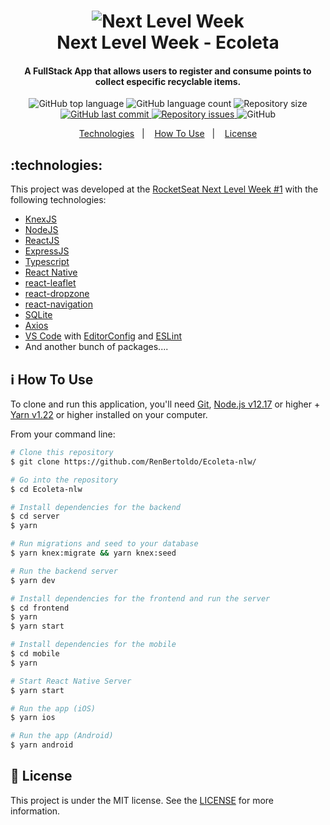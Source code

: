 <h1 align="center">
    <img alt="Next Level Week" src="https://drive.google.com/file/d/16Byq4aMf2SlELCeLqq0UqNCT3M0cvHDL/view" />
    <br>
    Next Level Week - Ecoleta
</h1>

<h4 align="center">
  A FullStack App that allows users to register and consume points to collect especific recyclable items.
</h4>
<p align="center">
  <img alt="GitHub top language" src="https://img.shields.io/github/languages/top/RenBertoldo/Ecoleta-nlw.svg">

  <img alt="GitHub language count" src="https://img.shields.io/github/languages/count/RenBertoldo/Ecoleta-nlw.svg">

  <img alt="Repository size" src="https://img.shields.io/github/repo-size/RenBertoldo/Ecoleta-nlw.svg">
  <a href="https://github.com/RenBertoldo/Ecoleta-nlw/commits/master">
    <img alt="GitHub last commit" src="https://img.shields.io/github/last-commit/RenBertoldo/Ecoleta-nlw.svg">
  </a>

  <a href="https://github.com/RenBertoldo/Ecoleta-nlw/issues">
    <img alt="Repository issues" src="https://img.shields.io/github/issues/RenBertoldo/Ecoleta-nlw.svg">
  </a>

  <img alt="GitHub" src="https://img.shields.io/github/license/RenBertoldo/Ecoleta-nlw.svg">
</p>

<p align="center">
  <a href="#technologies">Technologies</a>&nbsp;&nbsp;&nbsp;|&nbsp;&nbsp;&nbsp;
  <a href="#information_source-how-to-use">How To Use</a>&nbsp;&nbsp;&nbsp;|&nbsp;&nbsp;&nbsp;
  <a href="#memo-license">License</a>
</p>

## :technologies:

This project was developed at the [RocketSeat Next Level Week #1](https://nextlevelweek.com/) with the following technologies:

- [KnexJS](http://knexjs.org/)
- [NodeJS](https://nodejs.org)
- [ReactJS](https://reactjs.org/)
- [ExpressJS](https://expressjs.com/)
- [Typescript](https://www.typescriptlang.org/)
- [React Native](https://facebook.github.io/react-native/)
- [react-leaflet](https://react-leaflet.js.org/)
- [react-dropzone](https://react-dropzone.js.org/)
- [react-navigation](https://reactnavigation.org/)
- [SQLite](https://www.sqlite.org/)
- [Axios](https://github.com/axios/axios)
- [VS Code][vc] with [EditorConfig][vceditconfig] and [ESLint][vceslint]
- And another bunch of packages....

## :information_source: How To Use

To clone and run this application, you'll need [Git](https://git-scm.com), [Node.js v12.17][nodejs] or higher + [Yarn v1.22][yarn] or higher installed on your computer.

From your command line:

```bash
# Clone this repository
$ git clone https://github.com/RenBertoldo/Ecoleta-nlw/

# Go into the repository
$ cd Ecoleta-nlw

# Install dependencies for the backend
$ cd server
$ yarn

# Run migrations and seed to your database
$ yarn knex:migrate && yarn knex:seed 

# Run the backend server
$ yarn dev

# Install dependencies for the frontend and run the server
$ cd frontend
$ yarn 
$ yarn start

# Install dependencies for the mobile
$ cd mobile
$ yarn

# Start React Native Server
$ yarn start

# Run the app (iOS)
$ yarn ios

# Run the app (Android)
$ yarn android
```

## :memo: License

This project is under the MIT license. See the [LICENSE](https://github.com/RenBertoldo/Ecoleta-nlw/blob/master/README.md) for more information.


[nodejs]: https://nodejs.org/
[yarn]: https://yarnpkg.com/
[vc]: https://code.visualstudio.com/
[vceditconfig]: https://marketplace.visualstudio.com/items?itemName=EditorConfig.EditorConfig
[vceslint]: https://marketplace.visualstudio.com/items?itemName=dbaeumer.vscode-eslint